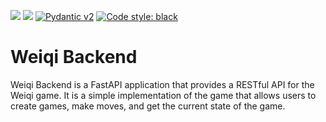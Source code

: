 [<img src="https://img.shields.io/badge/Python-v3.12-blue">](https://www.python.org/downloads/release/python-3119/)
[<img src="https://img.shields.io/badge/FastAPI-v0.115.5-green">](https://www.python.org/downloads/release/python-3119/)
[![Pydantic v2](https://img.shields.io/endpoint?url=https://raw.githubusercontent.com/pydantic/pydantic/main/docs/badge/v2.json)](https://docs.pydantic.dev/latest/contributing/#badges)
[![Code style: black](https://img.shields.io/badge/code%20style-black-000000.svg)](https://github.com/psf/black)

# Weiqi Backend

Weiqi Backend is a FastAPI application that provides a RESTful API for the Weiqi game. It is a simple implementation of the game that allows users to create games, make moves, and get the current state of the game.